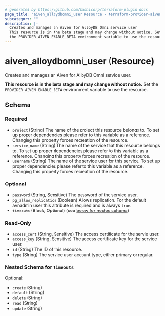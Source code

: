 ```yaml
---
# generated by https://github.com/hashicorp/terraform-plugin-docs
page_title: "aiven_alloydbomni_user Resource - terraform-provider-aiven"
subcategory: ""
description: |-
  Creates and manages an Aiven for AlloyDB Omni service user.
  This resource is in the beta stage and may change without notice. Set
  the PROVIDER_AIVEN_ENABLE_BETA environment variable to use the resource.
---
```


# aiven_alloydbomni_user (Resource)

Creates and manages an Aiven for AlloyDB Omni service user. 

**This resource is in the beta stage and may change without notice.** Set
the `PROVIDER_AIVEN_ENABLE_BETA` environment variable to use the resource.



<!-- schema generated by tfplugindocs -->
## Schema

### Required

- `project` (String) The name of the project this resource belongs to. To set up proper dependencies please refer to this variable as a reference. Changing this property forces recreation of the resource.
- `service_name` (String) The name of the service that this resource belongs to. To set up proper dependencies please refer to this variable as a reference. Changing this property forces recreation of the resource.
- `username` (String) The name of the service user for this service. To set up proper dependencies please refer to this variable as a reference. Changing this property forces recreation of the resource.

### Optional

- `password` (String, Sensitive) The password of the service user.
- `pg_allow_replication` (Boolean) Allows replication. For the default avnadmin user this attribute is required and is always `true`.
- `timeouts` (Block, Optional) (see [below for nested schema](#nestedblock--timeouts))

### Read-Only

- `access_cert` (String, Sensitive) The access certificate for the servie user.
- `access_key` (String, Sensitive) The access certificate key for the service user.
- `id` (String) The ID of this resource.
- `type` (String) The service user account type, either primary or regular.

<a id="nestedblock--timeouts"></a>
### Nested Schema for `timeouts`

Optional:

- `create` (String)
- `default` (String)
- `delete` (String)
- `read` (String)
- `update` (String)
